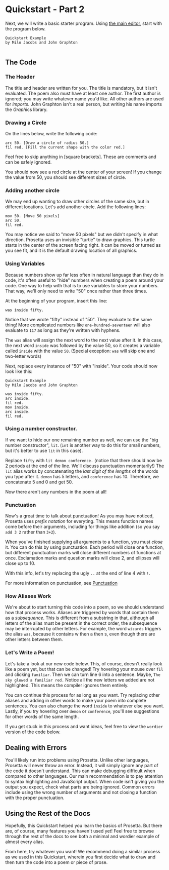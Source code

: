 # Quickstart - Part 2

Next, we will write a basic starter program. Using [the main editor](https://stinkymilo.github.io/Prosetta/Frontend/), start with the program below.

```
Quickstart Example
by Milo Jacobs and John Graphton


```
## The Code

### The Header

The title and header are written for you. The title is mandatory, but it isn't evaluated. The poem also must have at least one author. The first author is ignored; you may write whatever name you'd like. All other authors are used for *imports*. John Graphton isn't a real person, but writing his name imports the *Graph*ics library.

### Drawing a Circle

On the lines below, write the following code:
```
arc 50. [Draw a circle of radius 50.]
fil red. [Fill the current shape with the color red.]
```

Feel free to skip anything in [square brackets]. These are comments and can be safely ignored.

You should now see a red circle at the center of your screen! If you change the value from 50, you should see different sizes of circle. 

### Adding another circle

We may end up wanting to draw other circles of the same size, but in different locations. Let's add another
circle. Add the following lines:
```
mov 50. [Move 50 pixels]
arc 50.
fil red.
```
You may notice we said to "move 50 pixels" but we didn't specify in what direction. Prosetta uses an invisible "turtle" to draw graphics. This turtle starts in the center of the screen facing right. It can be moved or turned as you see fit, and it is the default drawing location of all graphics.

### Using Variables

Because numbers show up far less often in natural language than they do in code, it's often useful to "hide" numbers when creating a poem around your code. One way to help with that is to use variables to store your numbers. That way, we'll only need to write "50" once rather than three times.

At the beginning of your program, insert this line:
```
was inside fifty.
```
Notice that we wrote "fifty" instead of "50". They evaluate to the same thing! More complicated numbers like `one-hundred-seventeen` will also evaluate to `117` as long as they're written with hyphens. 

The `was` alias will assign the next word to the next value after it. In this case, the next word `inside` was followed by the value 50, so it creates a variable called `inside` with the value `50`. (Special exception: `was` will skip one and two-letter words)

Next, replace every instance of "50" with "inside". Your code should now look like this:
```
Quickstart Example
by Milo Jacobs and John Graphton

was inside fifty. 
arc inside.
fil red.
mov inside.
arc inside.
fil red.
```

### Using a number constructor.

If we want to hide our one remaining number as well, we can use the "big number constructor", `lit`. (`int` is another way to do this for small numbers, but it's better to use `lit` in this case). 

Replace `fifty` with `lit demon conference.` (notice that there should now be 2 periods at the end of the line. We'll discuss punctuation momentarily!) The `lit` alias works by concatenating the *last digit of the lengths* of the words you type after it. `demon` has 5 letters, and `conference` has 10. Therefore, we concatenate 5 and 0 and get 50.

Now there aren't any numbers in the poem at all!

### Punctuation

Now's a great time to talk about punctuation! As you may have noticed, Prosetta uses *prefix notation* for everyting. This means function names come before their arguments, including for things like addition (so you say `add 3 2` rather than `3+2`). 

When you've finished supplying all arguments to a function, you must *close* it. You can do this by using punctuation. Each period will close one function, but different punctuation marks will close different numbers of functions at once. Exclamation marks and question marks will close 2, and ellipses will close up to 10. 

With this info, let's try replacing the ugly `..` at the end of line 4 with `!`.

For more information on punctuation, see [Punctuation](Punctuation.md)

### How Aliases Work

We're about to start turning this code into a poem, so we should understand how that process works. Aliases are triggered by words that contain them as a *subsequence*. This is different from a substring in that, although all letters of the alias must be present in the correct order, the subsequence may be interrupted by other letters. For example, the word `wizards` triggers the alias `was`, because it contains w then a then s, even though there are other letters between them. 


### Let's Write a Poem! 

Let's take a look at our new code below. This, of course, doesn't really look like a poem yet, but that can be changed! Try hovering your mouse over `fil` and clicking `familiar`. Then we can turn line 6 into a sentence. Maybe, `The sky glowed a familiar red.` Notice all the new letters we added are not highlighted. This means the compiler ignores them entirely.

You can continue this process for as long as you want. Try replacing other aliases and adding in other words to make your poem into complete sentences. You can also change the word `inside` to whatever else you want. Lastly, if you try hovering over `demon` or `conference`, you'll see suggestions for other words of the same length. 

If you get stuck in this process and want ideas, feel free to view the `wordier` version of the code below.

<editor :code="`
Quickstart Example
by Milo Jacobs and John Graphton\n
was inside lit demon conference!
arc inside.
fil red.
mov inside.
arc inside.
fil red.
`" 
:code-wordier="`
Quickstart Example
by Milo Jacobs and John Graphton\n
There I was, inside the Elite Demon Conference!
I needed to sacrifice a goat to get inside.
The sky glowed a familiar red.
As I moved inside, I saw the demons in their natural habitat.
They searched inside the building for anyone out of place.
The filthy floor was red with the blood of those they found.
`"
output-method='canvas'></editor>


## Dealing with Errors
You'll likely run into problems using Prosetta. Unlike other languages, Prosetta will never throw an error. Instead, it will simply ignore any part of the code it doesn't understand. This can make debugging difficult when compared to other languages. Our main recommendation is to pay attention to syntax highlighting and JavaScript output. When code isn't giving you the output you expect, check what parts are being ignored. Common errors include using the wrong number of arguments and not closing a function with the proper punctuation.

## Using the Rest of the Docs

Hopefully, this Quickstart helped you learn the basics of Prosetta. But there are, of course, many features you haven't used yet! Feel free to browse through the rest of the docs to see both a minimal and wordier example of almost every alias. 

From here, try whatever you want! We recommend doing a similar process as we used in this Quickstart, wherein you first decide what to draw and then turn the code into a poem or piece of prose.
